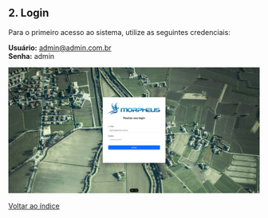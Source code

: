 ## 2. <a id="login"></a> Login

Para o primeiro acesso ao sistema, utilize as seguintes credenciais:

**Usuário:** admin@admin.com.br  
**Senha:** admin

![Login](../images/Manual/00%20-%20Login/Tela%20de%20Login.jpg)

[Voltar ao índice](./00%20-%20Manual_Indice.MD)